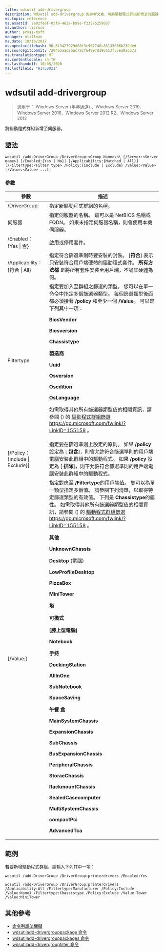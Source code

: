 ```yaml
---
title: wdsutil add-drivergroup
description: Wdsutil add-drivergroup 的參考文章，可將驅動程式群組新增至伺服器。
ms.topic: reference
ms.assetid: 2a92fe8f-03f9-462a-b99e-f23275259807
ms.author: lizross
author: eross-msft
manager: mtillman
ms.date: 10/16/2017
ms.openlocfilehash: 90c5f3427929d60f3c907746c88133606b239ded
ms.sourcegitcommit: 720455aad2bac78cf64997d196a13f35ea0acb73
ms.translationtype: MT
ms.contentlocale: zh-TW
ms.lasthandoff: 10/05/2020
ms.locfileid: "91730021"
---
```

# <a name="wdsutil-add-drivergroup"></a>wdsutil add-drivergroup

> 適用于： Windows Server (半年通道) 、Windows Server 2019、Windows Server 2016、Windows Server 2012 R2、Windows Server 2012

將驅動程式群組新增至伺服器。

## <a name="syntax"></a>語法
```
wdsutil /add-DriverGroup /DriverGroup:<Group Name>\n\ [/Server:<Server name>] [/Enabled:{Yes | No}] [/Applicability:{Matched | All}] [/Filtertype:<Filter type> /Policy:{Include | Exclude} /Value:<Value> [/Value:<Value> ...]]
```
### <a name="parameters"></a>參數

|              參數              |                                                                                                                                                                                                                                                                                                                                                                                                                                                                                                                                                                                                     描述                                                                                                                                                                                                                                                                                                                                                                                                                                                                                                                                                                                                      |
|-------------------------------------|----------------------------------------------------------------------------------------------------------------------------------------------------------------------------------------------------------------------------------------------------------------------------------------------------------------------------------------------------------------------------------------------------------------------------------------------------------------------------------------------------------------------------------------------------------------------------------------------------------------------------------------------------------------------------------------------------------------------------------------------------------------------------------------------------------------------------------------------------------------------------------------------------------------------------------------------------------------------------------------------------------------------------------------------------------------------------------------------------------------------------------------------------------------------------------------------------------------------|
|      /DriverGroup:<Group Name>      |                                                                                                                                                                                                                                                                                                                                                                                                                                                                                                                                                                                     指定新驅動程式群組的名稱。                                                                                                                                                                                                                                                                                                                                                                                                                                                                                                                                                                                      |
|        伺服器<Server name>        |                                                                                                                                                                                                                                                                                                                                                                                                                                                                                                                                        指定伺服器的名稱。 這可以是 NetBIOS 名稱或 FQDN。 如果未指定伺服器名稱，則會使用本機伺服器。                                                                                                                                                                                                                                                                                                                                                                                                                                                                                                                                         |
|      /Enabled： {Yes &#124; 否}       |                                                                                                                                                                                                                                                                                                                                                                                                                                                                                                                                                                                           啟用或停用套件。                                                                                                                                                                                                                                                                                                                                                                                                                                                                                                                                                                                           |
| /Applicability： {符合 &#124; All} |                                                                                                                                                                                                                                                                                                                                                                                                                                                                                        指定符合篩選準則時要安裝的封裝。 [**符合**] 表示只安裝符合用戶端硬體的驅動程式套件。 **所有方法都** 是將所有套件安裝至用戶端，不論其硬體為何。                                                                                                                                                                                                                                                                                                                                                                                                                                                                                        |
|      Filtertype<Filtertype>       |                                                                                                                                                                                                                                                                          指定要加入至群組之篩選的類型。 您可以在單一命令中指定多個篩選器類型。 每個篩選類型後面都必須接著 **/policy** 和至少一個 **/Value**。 <Filtertype> 可以是下列其中一項：<p>**BiosVendor**<p>**Biosversion**<p>**Chassistype**<p>**製造商**<p>**Uuid**<p>**Osversion**<p>**Osedition**<p>**OsLanguage**<p>如需取得其他所有篩選器類型值的相關資訊，請參閱 () 的 [驅動程式群組篩選](https://go.microsoft.com/fwlink/?LinkID=155158) <https://go.microsoft.com/fwlink/?LinkID=155158> 。                                                                                                                                                                                                                                                                           |
| [/Policy： {Include &#124; Exclude}]  |                                                                                                                                                                                                                                                                                                                                                                                                                                                 指定要在篩選準則上設定的原則。 如果 **/policy** 設定為 [ **包含**]，則會允許符合篩選準則的用戶端電腦安裝此群組中的驅動程式。 如果 **/policy** 設定為 [ **排除**]，則不允許符合篩選準則的用戶端電腦安裝此群組中的驅動程式。                                                                                                                                                                                                                                                                                                                                                                                                                                                 |
|          [/Value:<Value>]           | 指定對應至 **/Filtertype**的用戶端值。 您可以為單一類型指定多個值。 請參閱下列清單，以取得特定篩選類型的有效值。 下列是 **Chassistype**的屬性。 如需取得其他所有篩選器類型值的相關資訊，請參閱 () 的 [驅動程式群組篩選](https://go.microsoft.com/fwlink/?LinkID=155158) <https://go.microsoft.com/fwlink/?LinkID=155158> 。<p>**其他**<p>**UnknownChassis**<p>**Desktop** (電腦)<p>**LowProfileDesktop**<p>**PizzaBox**<p>**MiniTower**<p>**塔**<p>**可擕式**<p>**[膝上型電腦]**<p>**Notebook**<p>**手持**<p>**DockingStation**<p>**AllInOne**<p>**SubNotebook**<p>**SpaceSaving**<p>**午餐 盒**<p>**MainSystemChassis**<p>**ExpansionChassis**<p>**SubChassis**<p>**BusExpansionChassis**<p>**PeripheralChassis**<p>**StoraeChassis**<p>**RackmountChassis**<p>**SealedCasecomputer**<p>**MultiSystemChassis**<p>**compactPci**<p>**AdvancedTca** |

## <a name="examples"></a>範例
若要新增驅動程式群組，請輸入下列其中一項：
```
wdsutil /add-DriverGroup /DriverGroup:printerdrivers /Enabled:Yes
```
```
wdsutil /add-DriverGroup /DriverGroup:printerdrivers /Applicability:All /Filtertype:Manufacturer /Policy:Include /Value:Name1 /Filtertype:Chassistype /Policy:Exclude /Value:Tower /Value:MiniTower
```
## <a name="additional-references"></a>其他參考
- [命令列語法關鍵](command-line-syntax-key.md)
- [wdsutiladd-drivergrouppackage 命令](wdsutil-add-drivergrouppackage.md)
- [wdsutiladd-drivergrouppackages 命令](wdsutil-add-drivergrouppackages.md)
- [wdsutiladd-drivergroupfilter 命令](wdsutil-add-drivergroupfilter.md)
